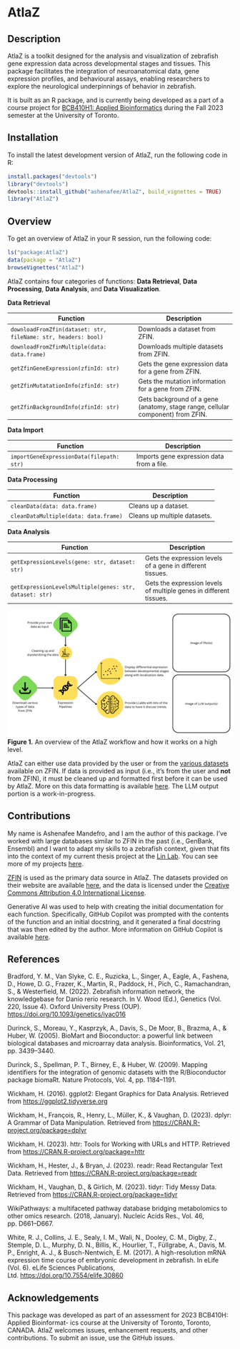 
# AtlaZ

## Description

AtlaZ is a toolkit designed for the analysis and visualization of
zebrafish gene expression data across developmental stages and tissues.
This package facilitates the integration of neuroanatomical data, gene
expression profiles, and behavioural assays, enabling researchers to
explore the neurological underpinnings of behavior in zebrafish.

It is built as an R package, and is currently being developed as a part
of a course project for [BCB410H1: Applied
Bioinformatics](https://artsci.calendar.utoronto.ca/course/bcb410h1)
during the Fall 2023 semester at the University of Toronto.

## Installation

To install the latest development version of AtlaZ, run the following
code in R:

``` r
install.packages("devtools")
library("devtools")
devtools::install_github("ashenafee/AtlaZ", build_vignettes = TRUE)
library("AtlaZ")
```

## Overview

To get an overview of AtlaZ in your R session, run the following code:

``` r
ls("package:AtlaZ")
data(package = "AtlaZ")
browseVignettes("AtlaZ")
```

AtlaZ contains four categories of functions: **Data Retrieval**, **Data
Processing**, **Data Analysis**, and **Data Visualization**.

**Data Retrieval**

| Function                                                       | Description                                                                     |
|----------------------------------------------------------------|---------------------------------------------------------------------------------|
| `downloadFromZfin(dataset: str, fileName: str, headers: bool)` | Downloads a dataset from ZFIN.                                                  |
| `downloadFromZfinMultiple(data: data.frame)`                   | Downloads multiple datasets from ZFIN.                                          |
| `getZfinGeneExpression(zfinId: str)`                           | Gets the gene expression data for a gene from ZFIN.                             |
| `getZfinMutatationInfo(zfinId: str)`                           | Gets the mutation information for a gene from ZFIN.                             |
| `getZfinBackgroundInfo(zfinId: str)`                           | Gets background of a gene (anatomy, stage range, cellular component) from ZFIN. |

**Data Import**

| Function                                  | Description                               |
|-------------------------------------------|-------------------------------------------|
| `importGeneExpressionData(filepath: str)` | Imports gene expression data from a file. |

**Data Processing**

| Function                              | Description                  |
|---------------------------------------|------------------------------|
| `cleanData(data: data.frame)`         | Cleans up a dataset.         |
| `cleanDataMultiple(data: data.frame)` | Cleans up multiple datasets. |

**Data Analysis**

| Function                                                | Description                                                        |
|---------------------------------------------------------|--------------------------------------------------------------------|
| `getExpressionLevels(gene: str, dataset: str)`          | Gets the expression levels of a gene in different tissues.         |
| `getExpressionLevelsMultiple(genes: str, dataset: str)` | Gets the expression levels of multiple genes in different tissues. |

![Overview](./inst/extdata/MANDEFRO_A_A1.png) **Figure 1.** An overview
of the AtlaZ workflow and how it works on a high level.

AtlaZ can either use data provided by the user or from the [various
datasets](https://zfin.org/downloads) available on ZFIN. If data is
provided as input (i.e., it’s from the user and **not** from ZFIN), it
must be cleaned up and formatted first before it can be used by AtlaZ.
More on this data formatting is available [here](./docs/input.md). The
LLM output portion is a work-in-progress.

## Contributions

My name is Ashenafee Mandefro, and I am the author of this package. I’ve
worked with large databases similar to ZFIN in the past (i.e., GenBank,
Ensembl) and I want to adapt my skills to a zebrafish context, given
that fits into the context of my current thesis project at the [Lin
Lab](https://lin.csb.utoronto.ca/). You can see more of my projects
[here](https://github.com/ashenafee).

[ZFIN](https://www.zfin.org) is used as the primary data source in
AtlaZ. The datasets provided on their website are available
[here](https://zfin.org/downloads), and the data is licensed under the
[Creative Commons Attribution 4.0 International
License](https://creativecommons.org/licenses/by/4.0/).

Generative AI was used to help with creating the initial documentation
for each function. Specifically, GitHub Copilot was prompted with the
contents of the function and an initial docstring, and it generated a
final docstring that was then edited by the author. More information on
GitHub Copilot is available [here](https://copilot.github.com/).

## References

Bradford, Y. M., Van Slyke, C. E., Ruzicka, L., Singer, A., Eagle, A.,
Fashena, D., Howe, D. G., Frazer, K., Martin, R., Paddock, H., Pich, C.,
Ramachandran, S., & Westerfield, M. (2022). Zebrafish information
network, the knowledgebase for Danio rerio research. In V. Wood (Ed.),
Genetics (Vol. 220, Issue 4). Oxford University Press (OUP).
<https://doi.org/10.1093/genetics/iyac016>

Durinck, S., Moreau, Y., Kasprzyk, A., Davis, S., De Moor, B., Brazma,
A., & Huber, W. (2005). BioMart and Bioconductor: a powerful link
between biological databases and microarray data analysis.
Bioinformatics, Vol. 21, pp. 3439–3440.

Durinck, S., Spellman, P. T., Birney, E., & Huber, W. (2009). Mapping
identifiers for the integration of genomic datasets with the
R/Bioconductor package biomaRt. Nature Protocols, Vol. 4, pp. 1184–1191.

Wickham, H. (2016). ggplot2: Elegant Graphics for Data Analysis.
Retrieved from <https://ggplot2.tidyverse.org>

Wickham, H., François, R., Henry, L., Müller, K., & Vaughan, D. (2023).
dplyr: A Grammar of Data Manipulation. Retrieved from
<https://CRAN.R-project.org/package=dplyr>

Wickham, H. (2023). httr: Tools for Working with URLs and HTTP.
Retrieved from <https://CRAN.R-project.org/package=httr>

Wickham, H., Hester, J., & Bryan, J. (2023). readr: Read Rectangular
Text Data. Retrieved from <https://CRAN.R-project.org/package=readr>

Wickham, H., Vaughan, D., & Girlich, M. (2023). tidyr: Tidy Messy Data.
Retrieved from <https://CRAN.R-project.org/package=tidyr>

WikiPathways: a multifaceted pathway database bridging metabolomics to
other omics research. (2018, January). Nucleic Acids Res., Vol. 46,
pp. D661–D667.

White, R. J., Collins, J. E., Sealy, I. M., Wali, N., Dooley, C. M.,
Digby, Z., Stemple, D. L., Murphy, D. N., Billis, K., Hourlier, T.,
Füllgrabe, A., Davis, M. P., Enright, A. J., & Busch-Nentwich, E. M.
(2017). A high-resolution mRNA expression time course of embryonic
development in zebrafish. In eLife (Vol. 6). eLife Sciences
Publications, Ltd. <https://doi.org/10.7554/elife.30860>

## Acknowledgements

This package was developed as part of an assessment for 2023 BCB410H:
Applied Bioinformat- ics course at the University of Toronto, Toronto,
CANADA. AtlaZ welcomes issues, enhancement requests, and other
contributions. To submit an issue, use the GitHub issues.
